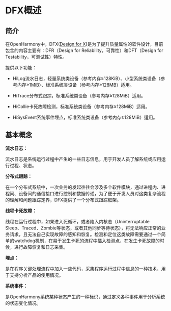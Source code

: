 # DFX概述


## 简介

在OpenHarmony中，DFX([Design for X](https://en.wikipedia.org/wiki/Design_for_X))是为了提升质量属性的软件设计，目前包含的内容主要有：DFR（Design for Reliability，可靠性）和DFT（Design for Testability，可测试性）特性。

提供以下功能：

- HiLog流水日志，轻量系统类设备（参考内存≥128KiB）、小型系统类设备（参考内存≥1MiB）、标准系统类设备（参考内存≥128MB）适用。

- HiTrace分布式跟踪，标准系统类设备（参考内存≥128MiB）适用。

- HiCollie卡死故障检测，标准系统类设备（参考内存≥128MiB）适用。

- HiSysEvent系统事件埋点，标准系统类设备（参考内存≥128MiB）适用。


## 基本概念

**流水日志：**

流水日志是系统运行过程中产生的一些日志信息，用于开发人员了解系统或应用运行过程、状态。

**分布式跟踪：**

在一个分布式系统中，一次业务的发起往往会涉及多个软件模块，通过进程内、进程间、设备间的通信接口进行控制和数据传递，为了便于开发人员对这类复杂流程的理解和问题跟踪定界，DFX提供了一个分布式跟踪框架。

**线程卡死故障：**

线程在运行过程中，如果进入死循环，或者陷入内核态（Uninterruptable Sleep、Traced、Zombie等状态，或者其他同步等待状态），将无法响应正常的业务请求，且无法自己实现故障的感知和恢复。检测和定位这类故障需要通过一个简单的watchdog机制，在易于发生卡死的流程中插入检测点，在发生卡死故障的时候，进行故障恢复和日志采集。

**埋点：**

是在程序关键处理流程中加入一些代码，采集程序运行过程中信息的一种技术，用于支持分析产品的使用情况。

**系统事件：**

是OpenHarmony系统某种状态产生的一种标识，通过定义各种事件用于分析系统的状态变化情况。
